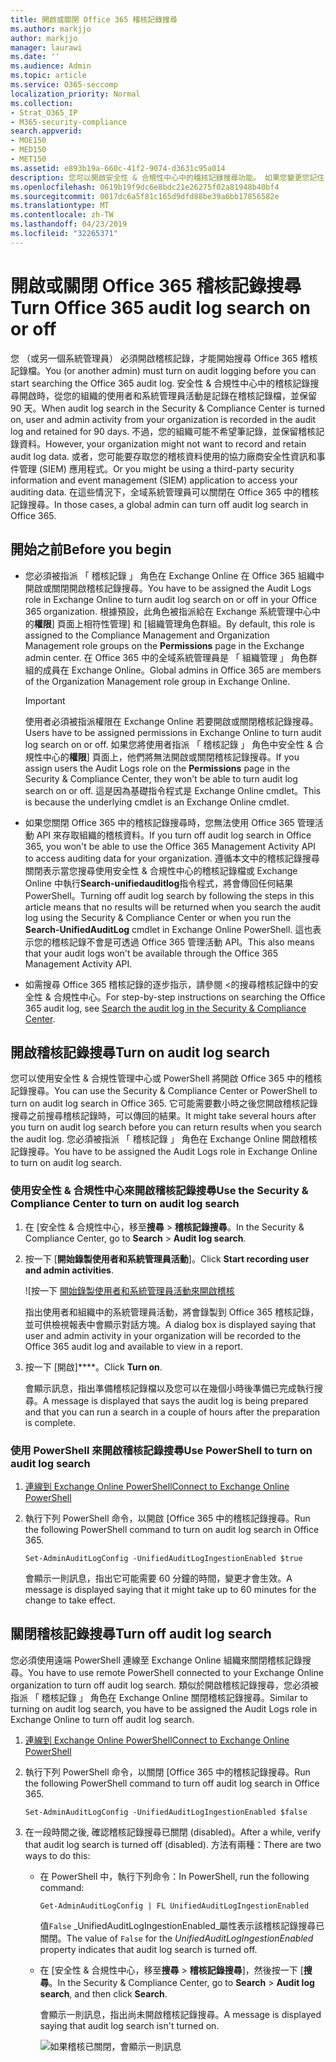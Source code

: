 ```yaml
---
title: 開啟或關閉 Office 365 稽核記錄搜尋
ms.author: markjjo
author: markjjo
manager: laurawi
ms.date: ''
ms.audience: Admin
ms.topic: article
ms.service: O365-seccomp
localization_priority: Normal
ms.collection:
- Strat_O365_IP
- M365-security-compliance
search.appverid:
- MOE150
- MED150
- MET150
ms.assetid: e893b19a-660c-41f2-9074-d3631c95a014
description: 您可以開啟安全性 & 合規性中心中的稽核記錄搜尋功能。 如果您變更您記住，您可以啟動隨時如果 off。 關閉稽核記錄搜尋時，系統管理員無法在組織中搜尋使用者和系統管理員活動的 Office 365 稽核記錄檔。
ms.openlocfilehash: 0619b19f9dc6e8bdc21e26275f02a81948b40bf4
ms.sourcegitcommit: 0017dc6a5f81c165d9dfd88be39a6bb17856582e
ms.translationtype: MT
ms.contentlocale: zh-TW
ms.lasthandoff: 04/23/2019
ms.locfileid: "32265371"
---
```

# <a name="turn-office-365-audit-log-search-on-or-off"></a><span data-ttu-id="8266d-105">開啟或關閉 Office 365 稽核記錄搜尋</span><span class="sxs-lookup"><span data-stu-id="8266d-105">Turn Office 365 audit log search on or off</span></span>

<span data-ttu-id="8266d-106">您 （或另一個系統管理員） 必須開啟稽核記錄，才能開始搜尋 Office 365 稽核記錄檔。</span><span class="sxs-lookup"><span data-stu-id="8266d-106">You (or another admin) must turn on audit logging before you can start searching the Office 365 audit log.</span></span> <span data-ttu-id="8266d-107">安全性 & 合規性中心中的稽核記錄搜尋開啟時，從您的組織的使用者和系統管理員活動是記錄在稽核記錄檔，並保留 90 天。</span><span class="sxs-lookup"><span data-stu-id="8266d-107">When audit log search in the Security & Compliance Center is turned on, user and admin activity from your organization is recorded in the audit log and retained for 90 days.</span></span> <span data-ttu-id="8266d-108">不過，您的組織可能不希望筆記錄，並保留稽核記錄資料。</span><span class="sxs-lookup"><span data-stu-id="8266d-108">However, your organization might not want to record and retain audit log data.</span></span> <span data-ttu-id="8266d-109">或者，您可能要存取您的稽核資料使用的協力廠商安全性資訊和事件管理 (SIEM) 應用程式。</span><span class="sxs-lookup"><span data-stu-id="8266d-109">Or you might be using a third-party security information and event management (SIEM) application to access your auditing data.</span></span> <span data-ttu-id="8266d-110">在這些情況下，全域系統管理員可以關閉在 Office 365 中的稽核記錄搜尋。</span><span class="sxs-lookup"><span data-stu-id="8266d-110">In those cases, a global admin can turn off audit log search in Office 365.</span></span>
  
## <a name="before-you-begin"></a><span data-ttu-id="8266d-111">開始之前</span><span class="sxs-lookup"><span data-stu-id="8266d-111">Before you begin</span></span>

- <span data-ttu-id="8266d-112">您必須被指派 「 稽核記錄 」 角色在 Exchange Online 在 Office 365 組織中開啟或關閉開啟稽核記錄搜尋。</span><span class="sxs-lookup"><span data-stu-id="8266d-112">You have to be assigned the Audit Logs role in Exchange Online to turn audit log search on or off in your Office 365 organization.</span></span> <span data-ttu-id="8266d-113">根據預設，此角色被指派給在 Exchange 系統管理中心中的**權限**] 頁面上相符性管理] 和 [組織管理角色群組。</span><span class="sxs-lookup"><span data-stu-id="8266d-113">By default, this role is assigned to the Compliance Management and Organization Management role groups on the **Permissions** page in the Exchange admin center.</span></span> <span data-ttu-id="8266d-114">在 Office 365 中的全域系統管理員是 「 組織管理 」 角色群組的成員在 Exchange Online。</span><span class="sxs-lookup"><span data-stu-id="8266d-114">Global admins in Office 365 are members of the Organization Management role group in Exchange Online.</span></span> 
    
    > [!IMPORTANT]
    > <span data-ttu-id="8266d-115">使用者必須被指派權限在 Exchange Online 若要開啟或關閉稽核記錄搜尋。</span><span class="sxs-lookup"><span data-stu-id="8266d-115">Users have to be assigned permissions in Exchange Online to turn audit log search on or off.</span></span> <span data-ttu-id="8266d-116">如果您將使用者指派 「 稽核記錄 」 角色中安全性 & 合規性中心的**權限**] 頁面上，他們將無法開啟或關閉稽核記錄搜尋。</span><span class="sxs-lookup"><span data-stu-id="8266d-116">If you assign users the Audit Logs role on the **Permissions** page in the Security & Compliance Center, they won't be able to turn audit log search on or off.</span></span> <span data-ttu-id="8266d-117">這是因為基礎指令程式是 Exchange Online cmdlet。</span><span class="sxs-lookup"><span data-stu-id="8266d-117">This is because the underlying cmdlet is an Exchange Online cmdlet.</span></span> 
  
- <span data-ttu-id="8266d-118">如果您關閉 Office 365 中的稽核記錄搜尋時，您無法使用 Office 365 管理活動 API 來存取組織的稽核資料。</span><span class="sxs-lookup"><span data-stu-id="8266d-118">If you turn off audit log search in Office 365, you won't be able to use the Office 365 Management Activity API to access auditing data for your organization.</span></span> <span data-ttu-id="8266d-119">遵循本文中的稽核記錄搜尋關閉表示當您搜尋使用安全性 & 合規性中心的稽核記錄檔或 Exchange Online 中執行**Search-unifiedauditlog**指令程式，將會傳回任何結果PowerShell。</span><span class="sxs-lookup"><span data-stu-id="8266d-119">Turning off audit log search by following the steps in this article means that no results will be returned when you search the audit log using the Security & Compliance Center or when you run the **Search-UnifiedAuditLog** cmdlet in Exchange Online PowerShell.</span></span> <span data-ttu-id="8266d-120">這也表示您的稽核記錄不會是可透過 Office 365 管理活動 API。</span><span class="sxs-lookup"><span data-stu-id="8266d-120">This also means that your audit logs won't be available through the Office 365 Management Activity API.</span></span>  
    
- <span data-ttu-id="8266d-121">如需搜尋 Office 365 稽核記錄的逐步指示，請參閱 <<c0>的搜尋稽核記錄中的安全性 &amp; 合規性中心。</span><span class="sxs-lookup"><span data-stu-id="8266d-121">For step-by-step instructions on searching the Office 365 audit log, see [Search the audit log in the Security & Compliance Center](search-the-audit-log-in-security-and-compliance.md).</span></span>
    
## <a name="turn-on-audit-log-search"></a><span data-ttu-id="8266d-122">開啟稽核記錄搜尋</span><span class="sxs-lookup"><span data-stu-id="8266d-122">Turn on audit log search</span></span>

<span data-ttu-id="8266d-123">您可以使用安全性 & 合規性管理中心或 PowerShell 將開啟 Office 365 中的稽核記錄搜尋。</span><span class="sxs-lookup"><span data-stu-id="8266d-123">You can use the Security & Compliance Center or PowerShell to turn on audit log search in Office 365.</span></span> <span data-ttu-id="8266d-124">它可能需要數小時之後您開啟稽核記錄搜尋之前搜尋稽核記錄時，可以傳回的結果。</span><span class="sxs-lookup"><span data-stu-id="8266d-124">It might take several hours after you turn on audit log search before you can return results when you search the audit log.</span></span> <span data-ttu-id="8266d-125">您必須被指派 「 稽核記錄 」 角色在 Exchange Online 開啟稽核記錄搜尋。</span><span class="sxs-lookup"><span data-stu-id="8266d-125">You have to be assigned the Audit Logs role in Exchange Online to turn on audit log search.</span></span>
  
### <a name="use-the-security--compliance-center-to-turn-on-audit-log-search"></a><span data-ttu-id="8266d-126">使用安全性 & 合規性中心來開啟稽核記錄搜尋</span><span class="sxs-lookup"><span data-stu-id="8266d-126">Use the Security & Compliance Center to turn on audit log search</span></span>

1. <span data-ttu-id="8266d-127">在 [安全性 & 合規性中心，移至**搜尋** \> **稽核記錄搜尋**。</span><span class="sxs-lookup"><span data-stu-id="8266d-127">In the Security & Compliance Center, go to **Search** \> **Audit log search**.</span></span>
    
2. <span data-ttu-id="8266d-128">按一下 [**開始錄製使用者和系統管理員活動**]。</span><span class="sxs-lookup"><span data-stu-id="8266d-128">Click **Start recording user and admin activities**.</span></span>
    
    ![按一下 [開始錄製使用者和系統管理員活動來開啟稽核](media/39a9d35f-88d0-4bbe-a962-0be2f838e2bf.png)
  
    <span data-ttu-id="8266d-130">指出使用者和組織中的系統管理員活動，將會錄製到 Office 365 稽核記錄，並可供檢視報表中會顯示對話方塊。</span><span class="sxs-lookup"><span data-stu-id="8266d-130">A dialog box is displayed saying that user and admin activity in your organization will be recorded to the Office 365 audit log and available to view in a report.</span></span> 
    
3. <span data-ttu-id="8266d-131">按一下 [開啟]\*\*\*\*。</span><span class="sxs-lookup"><span data-stu-id="8266d-131">Click **Turn on**.</span></span>
    
    <span data-ttu-id="8266d-132">會顯示訊息，指出準備稽核記錄檔以及您可以在幾個小時後準備已完成執行搜尋。</span><span class="sxs-lookup"><span data-stu-id="8266d-132">A message is displayed that says the audit log is being prepared and that you can run a search in a couple of hours after the preparation is complete.</span></span>
    
### <a name="use-powershell-to-turn-on-audit-log-search"></a><span data-ttu-id="8266d-133">使用 PowerShell 來開啟稽核記錄搜尋</span><span class="sxs-lookup"><span data-stu-id="8266d-133">Use PowerShell to turn on audit log search</span></span>

1. [<span data-ttu-id="8266d-134">連線到 Exchange Online PowerShell</span><span class="sxs-lookup"><span data-stu-id="8266d-134">Connect to Exchange Online PowerShell</span></span>](https://go.microsoft.com/fwlink/p/?LinkID=396554)
    
2. <span data-ttu-id="8266d-135">執行下列 PowerShell 命令，以開啟 [Office 365 中的稽核記錄搜尋。</span><span class="sxs-lookup"><span data-stu-id="8266d-135">Run the following PowerShell command to turn on audit log search in Office 365.</span></span>
    
    ```
    Set-AdminAuditLogConfig -UnifiedAuditLogIngestionEnabled $true
    ```

    <span data-ttu-id="8266d-136">會顯示一則訊息，指出它可能需要 60 分鐘的時間，變更才會生效。</span><span class="sxs-lookup"><span data-stu-id="8266d-136">A message is displayed saying that it might take up to 60 minutes for the change to take effect.</span></span>
  
## <a name="turn-off-audit-log-search"></a><span data-ttu-id="8266d-137">關閉稽核記錄搜尋</span><span class="sxs-lookup"><span data-stu-id="8266d-137">Turn off audit log search</span></span>

<span data-ttu-id="8266d-138">您必須使用遠端 PowerShell 連線至 Exchange Online 組織來關閉稽核記錄搜尋。</span><span class="sxs-lookup"><span data-stu-id="8266d-138">You have to use remote PowerShell connected to your Exchange Online organization to turn off audit log search.</span></span> <span data-ttu-id="8266d-139">類似於開啟稽核記錄搜尋，您必須被指派 「 稽核記錄 」 角色在 Exchange Online 關閉稽核記錄搜尋。</span><span class="sxs-lookup"><span data-stu-id="8266d-139">Similar to turning on audit log search, you have to be assigned the Audit Logs role in Exchange Online to turn off audit log search.</span></span>
  
1. [<span data-ttu-id="8266d-140">連線到 Exchange Online PowerShell</span><span class="sxs-lookup"><span data-stu-id="8266d-140">Connect to Exchange Online PowerShell</span></span>](https://go.microsoft.com/fwlink/p/?LinkID=396554)
    
2. <span data-ttu-id="8266d-141">執行下列 PowerShell 命令，以關閉 [Office 365 中的稽核記錄搜尋。</span><span class="sxs-lookup"><span data-stu-id="8266d-141">Run the following PowerShell command to turn off audit log search in Office 365.</span></span>
    
    ```
    Set-AdminAuditLogConfig -UnifiedAuditLogIngestionEnabled $false
    ```

3. <span data-ttu-id="8266d-142">在一段時間之後, 確認稽核記錄搜尋已關閉 (disabled)。</span><span class="sxs-lookup"><span data-stu-id="8266d-142">After a while, verify that audit log search is turned off (disabled).</span></span> <span data-ttu-id="8266d-143">方法有兩種：</span><span class="sxs-lookup"><span data-stu-id="8266d-143">There are two ways to do this:</span></span>
    
    - <span data-ttu-id="8266d-144">在 PowerShell 中，執行下列命令：</span><span class="sxs-lookup"><span data-stu-id="8266d-144">In PowerShell, run the following command:</span></span>

        ```
        Get-AdminAuditLogConfig | FL UnifiedAuditLogIngestionEnabled
        ```

        <span data-ttu-id="8266d-145">值`False` _UnifiedAuditLogIngestionEnabled_屬性表示該稽核記錄搜尋已關閉。</span><span class="sxs-lookup"><span data-stu-id="8266d-145">The value of  `False` for the  _UnifiedAuditLogIngestionEnabled_ property indicates that audit log search is turned off.</span></span> 
    
    - <span data-ttu-id="8266d-146">在 [安全性 & 合規性中心，移至**搜尋** \> **稽核記錄搜尋**]，然後按一下 [**搜尋**。</span><span class="sxs-lookup"><span data-stu-id="8266d-146">In the Security & Compliance Center, go to **Search** \> **Audit log search**, and then click **Search**.</span></span>
    
      <span data-ttu-id="8266d-147">會顯示一則訊息，指出尚未開啟稽核記錄搜尋。</span><span class="sxs-lookup"><span data-stu-id="8266d-147">A message is displayed saying that audit log search isn't turned on.</span></span> 
    
      ![如果稽核已關閉，會顯示一則訊息](media/dca53da6-1cbe-4fa3-9860-f0d674de9538.png)
